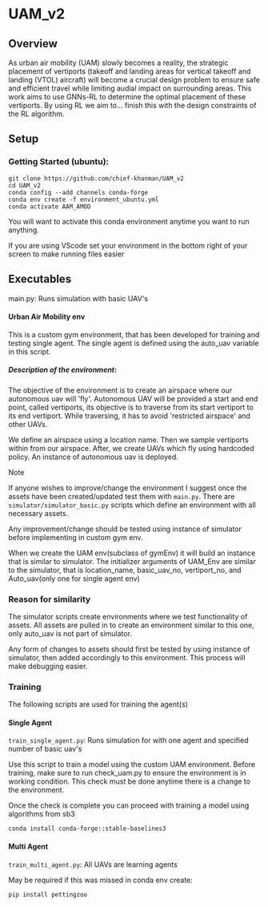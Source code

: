 # UAM_v2

## Overview

As urban air mobility (UAM) slowly becomes a reality, the strategic placement of vertiports (takeoff and landing areas for vertical takeoff and landing (VTOL) aircraft) will become a crucial design problem to ensure safe and efficient travel while limiting audial impact on surrounding areas. This work aims to use GNNs-RL to determine the optimal placement of these vertiports. By using RL we aim to... finish this with the design constraints of the RL algorithm.

## Setup

### Getting Started (ubuntu):

```
git clone https://github.com/chief-khanman/UAM_v2
cd UAM_v2
conda config --add channels conda-forge
conda env create -f environment_ubuntu.yml
conda activate AAM_AMOD
```

You will want to activate this conda environment anytime you want to run anything.

If you are using VScode set your environment in the bottom right of your screen to make running files easier

## Executables

main.py: Runs simulation with basic UAV's

#### Urban Air Mobility env

This is a custom gym environment, that has been developed for training and testing single agent.
The single agent is defined using the auto_uav variable in this script.

##### Description of the environment:

The objective of the environment is to create an airspace where our autonomous uav will 'fly'.
Autonomous UAV will be provided a start and end point, called vertiports, its objective is to traverse from its start vertiport to its end vertiport.
While traversing, it has to avoid 'restricted airspace' and other UAVs.

We define an airspace using a location name. Then we sample vertiports within from our airspace.
After, we create UAVs which fly using hardcoded policy. An instance of autonomous uav is deployed.

> [!NOTE]
> If anyone wishes to improve/change the environment I suggest once the assets have been created/updated test them with `main.py`. There are `simulator/simulator_basic.py` scripts which define an environment with all necessary assets.
>
> Any improvement/change should be tested using instance of simulator before implementing in custom gym env.
>
> When we create the UAM env(subclass of gymEnv) it will build an instance that is similar to simulator. The initializer arguments of UAM_Env are similar to the simulator, that is location_name, basic_uav_no, vertiport_no, and Auto_uav(only one for single agent env)
>
> ### Reason for similarity
>
> The simulator scripts create environments where we test functionality of assets. All assets are pulled in to create an environment similar to this one, only auto_uav is not part of simulator.
>
> Any form of changes to assets should first be tested by using instance of simulator, then added accordingly to this environment. This process will make debugging easier.

### Training

The following scripts are used for training the agent(s)

#### Single Agent

`train_single_agent.py`: Runs simulation for with one agent and specified number of basic uav's

Use this script to train a model using the custom UAM environment.
Before training, make sure to run check_uam.py to ensure the environment is in working condition.
This check must be done anytime there is a change to the environment.

Once the check is complete you can proceed with training a model using algorithms from sb3

```
conda install conda-forge::stable-baselines3
```

#### Multi Agent

`train_multi_agent.py`: All UAVs are learning agents

May be required if this was missed in conda env create:

```
pip install pettingzoo
```
